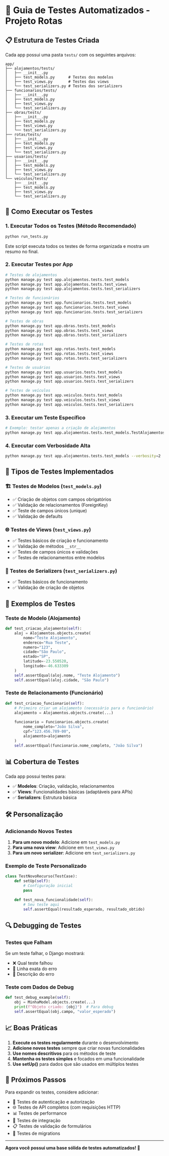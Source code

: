 # 🧪 Guia de Testes Automatizados - Projeto Rotas

## 📋 Estrutura de Testes Criada

Cada app possui uma pasta `tests/` com os seguintes arquivos:

```
app/
├── alojamentos/tests/
│   ├── __init__.py
│   ├── test_models.py      # Testes dos modelos
│   ├── test_views.py       # Testes das views
│   └── test_serializers.py # Testes dos serializers
├── funcionarios/tests/
│   ├── __init__.py
│   ├── test_models.py
│   ├── test_views.py
│   └── test_serializers.py
├── obras/tests/
│   ├── __init__.py
│   ├── test_models.py
│   ├── test_views.py
│   └── test_serializers.py
├── rotas/tests/
│   ├── __init__.py
│   ├── test_models.py
│   ├── test_views.py
│   └── test_serializers.py
├── usuarios/tests/
│   ├── __init__.py
│   ├── test_models.py
│   ├── test_views.py
│   └── test_serializers.py
└── veiculos/tests/
    ├── __init__.py
    ├── test_models.py
    ├── test_views.py
    └── test_serializers.py
```

## 🚀 Como Executar os Testes

### 1. Executar Todos os Testes (Método Recomendado)

```bash
python run_tests.py
```

Este script executa todos os testes de forma organizada e mostra um resumo no final.

### 2. Executar Testes por App

```bash
# Testes de alojamentos
python manage.py test app.alojamentos.tests.test_models
python manage.py test app.alojamentos.tests.test_views
python manage.py test app.alojamentos.tests.test_serializers

# Testes de funcionários
python manage.py test app.funcionarios.tests.test_models
python manage.py test app.funcionarios.tests.test_views
python manage.py test app.funcionarios.tests.test_serializers

# Testes de obras
python manage.py test app.obras.tests.test_models
python manage.py test app.obras.tests.test_views
python manage.py test app.obras.tests.test_serializers

# Testes de rotas
python manage.py test app.rotas.tests.test_models
python manage.py test app.rotas.tests.test_views
python manage.py test app.rotas.tests.test_serializers

# Testes de usuários
python manage.py test app.usuarios.tests.test_models
python manage.py test app.usuarios.tests.test_views
python manage.py test app.usuarios.tests.test_serializers

# Testes de veículos
python manage.py test app.veiculos.tests.test_models
python manage.py test app.veiculos.tests.test_views
python manage.py test app.veiculos.tests.test_serializers
```

### 3. Executar um Teste Específico

```bash
# Exemplo: testar apenas a criação de alojamentos
python manage.py test app.alojamentos.tests.test_models.TestAlojamentosModel.test_criacao_alojamento
```

### 4. Executar com Verbosidade Alta

```bash
python manage.py test app.alojamentos.tests.test_models --verbosity=2
```

## 📝 Tipos de Testes Implementados

### 🏗️ Testes de Modelos (`test_models.py`)
- ✅ Criação de objetos com campos obrigatórios
- ✅ Validação de relacionamentos (ForeignKey)
- ✅ Teste de campos únicos (unique)
- ✅ Validação de defaults

### 🌐 Testes de Views (`test_views.py`)
- ✅ Testes básicos de criação e funcionamento
- ✅ Validação de métodos `__str__`
- ✅ Testes de campos únicos e validações
- ✅ Testes de relacionamentos entre modelos

### 📄 Testes de Serializers (`test_serializers.py`)
- ✅ Testes básicos de funcionamento
- ✅ Validação de criação de objetos

## 🔧 Exemplos de Testes

### Teste de Modelo (Alojamento)
```python
def test_criacao_alojamento(self):
    aloj = Alojamentos.objects.create(
        nome="Teste Alojamento",
        endereco="Rua Teste",
        numero="123",
        cidade="São Paulo",
        estado="SP",
        latitude=-23.550520,
        longitude=-46.633309
    )
    self.assertEqual(aloj.nome, "Teste Alojamento")
    self.assertEqual(aloj.cidade, "São Paulo")
```

### Teste de Relacionamento (Funcionário)
```python
def test_criacao_funcionario(self):
    # Primeiro criar um alojamento (necessário para o funcionário)
    alojamento = Alojamentos.objects.create(...)
    
    funcionario = Funcionarios.objects.create(
        nome_completo="João Silva",
        cpf="123.456.789-00",
        alojamento=alojamento
    )
    self.assertEqual(funcionario.nome_completo, "João Silva")
```

## 📊 Cobertura de Testes

Cada app possui testes para:
- ✅ **Modelos**: Criação, validação, relacionamentos
- ✅ **Views**: Funcionalidades básicas (adaptáveis para APIs)
- ✅ **Serializers**: Estrutura básica

## 🛠️ Personalização

### Adicionando Novos Testes

1. **Para um novo modelo**: Adicione em `test_models.py`
2. **Para uma nova view**: Adicione em `test_views.py`
3. **Para um novo serializer**: Adicione em `test_serializers.py`

### Exemplo de Teste Personalizado
```python
class TestNovoRecurso(TestCase):
    def setUp(self):
        # Configuração inicial
        pass
    
    def test_nova_funcionalidade(self):
        # Seu teste aqui
        self.assertEqual(resultado_esperado, resultado_obtido)
```

## 🔍 Debugging de Testes

### Testes que Falham
Se um teste falhar, o Django mostrará:
- ❌ Qual teste falhou
- 📍 Linha exata do erro
- 📝 Descrição do erro

### Teste com Dados de Debug
```python
def test_debug_example(self):
    obj = MinhaModel.objects.create(...)
    print(f"Objeto criado: {obj}")  # Para debug
    self.assertEqual(obj.campo, "valor_esperado")
```

## 📈 Boas Práticas

1. **Execute os testes regularmente** durante o desenvolvimento
2. **Adicione novos testes** sempre que criar novas funcionalidades
3. **Use nomes descritivos** para os métodos de teste
4. **Mantenha os testes simples** e focados em uma funcionalidade
5. **Use setUp()** para dados que são usados em múltiplos testes

## 🎯 Próximos Passos

Para expandir os testes, considere adicionar:
- 🔐 Testes de autenticação e autorização
- 🌐 Testes de API completos (com requisições HTTP)
- 📊 Testes de performance
- 🧪 Testes de integração
- 📋 Testes de validação de formulários
- 🔄 Testes de migrations

---

**Agora você possui uma base sólida de testes automatizados! 🚀**
